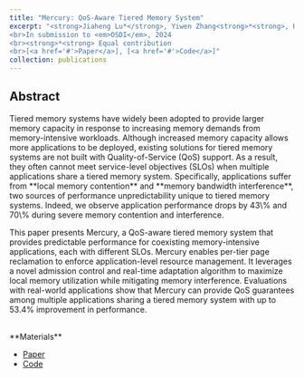 ```yaml
---
title: "Mercury: QoS-Aware Tiered Memory System"
excerpt: "<strong>Jiaheng Lu*</strong>, Yiwen Zhang<strong>*<strong>, Hasan Maruf, Minseo Park, Yunxuan Tang, Rita Gupta, Fan Lai, Mosharaf Chowdhury.
<br>In submission to <em>OSDI</em>, 2024
<br><strong>*<strong> Equal contribution
<br>[<a href='#'>Paper</a>], [<a href='#'>Code</a>]"
collection: publications
---
```


[//]: # (<b>Jiaheng Lu*</b>, Yiwen Zhang, Hasan Maruf, Minseo Park, Yunxuan Tang, Rita Gupta, Fan Lai, Mosharaf Chowdhury.)

[//]: # (<br>In submission to <em>OSDI</em>, 2024)

[//]: # (<br>* Equal contribution)

[//]: # (<br>[[Paper]&#40;#&#41;], [[Code]&#40;#&#41;])
<h2>Abstract</h2>
Tiered memory systems have widely been adopted to provide larger memory capacity in response to increasing memory demands from memory-intensive workloads.
Although increased memory capacity allows more applications to be deployed, existing solutions for tiered memory systems are not built with Quality-of-Service (QoS) support.
As a result, they often cannot meet service-level objectives (SLOs) when multiple applications share a tiered memory system.
Specifically, applications suffer from **local memory contention** and **memory bandwidth interference**, two sources of performance unpredictability unique to tiered memory systems.
Indeed, we observe application performance drops by 43\% and 70\% during severe memory contention and interference.

This paper presents Mercury, a QoS-aware tiered memory system that provides predictable performance for coexisting memory-intensive applications, each with different SLOs.
Mercury enables per-tier page reclamation to enforce application-level resource management.
It leverages a novel admission control and real-time adaptation algorithm to maximize local memory utilization while mitigating memory interference.
Evaluations with real-world applications show that Mercury can provide QoS guarantees among multiple applications sharing a tiered memory system with up to 53.4\% improvement in performance.

<br>
**Materials**
<ul>
<li><a href="#">Paper</a></li>
<li><a href="https://github.com/SymbioticLab/Mercury">Code</a></li>
</ul>

